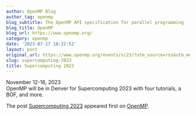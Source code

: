 ```yaml
---
author: OpenMP Blog
author_tag: openmp
blog_subtitle: The OpenMP API specification for parallel programming
blog_title: OpenMP
blog_url: https://www.openmp.org/
category: openmp
date: '2023-07-17 18:22:52'
layout: post
original_url: https://www.openmp.org/events/sc23/?utm_source=rss&utm_medium=rss&utm_campaign=sc23
slug: supercomputing-2023
title: Supercomputing 2023
---
```


<p>November 12-16, 2023<br />
OpenMP will be in Denver for Supercomputing 2023 with four tutorials, a BOF, and more.</p>

<p>The post <a href="https://www.openmp.org/events/sc23/" rel="nofollow">Supercomputing 2023</a> appeared first on <a href="https://www.openmp.org" rel="nofollow">OpenMP</a>.</p>